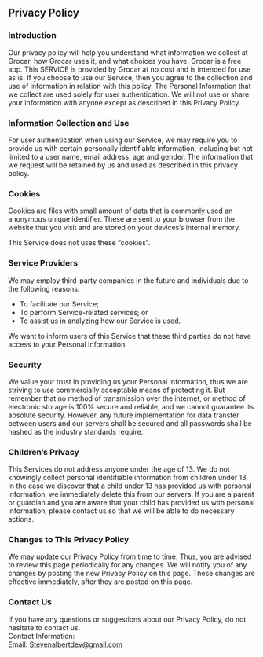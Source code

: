 Privacy Policy  
----------------

### Introduction  
Our privacy policy will help you understand what information we collect at Grocar, how Grocar uses it, and what choices you have.
Grocar is a free app. This SERVICE is provided by Grocar at no cost and is intended for use as is.
If you choose to use our Service, then you agree to the collection and use of information in relation with this policy. The Personal Information that we collect are used solely for user authentication. We will not use or share your information with anyone except as described in this Privacy Policy.  


### Information Collection and Use  
For user authentication when using our Service, we may require you to provide us with certain personally identifiable information, including but not limited to a user name, email address, age and gender. The information that we request will be retained by us and used as described in this privacy policy.  


### Cookies  
Cookies are files with small amount of data that is commonly used an anonymous unique identifier. These are sent to your browser from the website that you visit and are stored on your devices’s internal memory.  

This Service does not uses these “cookies”.

### Service Providers  
We may employ third-party companies in the future and individuals due to the following reasons:  
* To facilitate our Service;
* To perform Service-related services; or
* To assist us in analyzing how our Service is used.  

We want to inform users of this Service that these third parties do not have access to your Personal Information. 

### Security  
We value your trust in providing us your Personal Information, thus we are striving to use commercially acceptable means of protecting it. But remember that no method of transmission over the internet, or method of electronic storage is 100% secure and reliable, and we cannot guarantee its absolute security. However, any future implementation for data transfer between users and our servers shall be secured and all passwords shall be hashed as the industry standards require.

### Children’s Privacy  
This Services do not address anyone under the age of 13. We do not knowingly collect personal identifiable information from children under 13. In the case we discover that a child under 13 has provided us with personal information, we immediately delete this from our servers. If you  are  a  parent  or  guardian and you are aware that your child has provided us with personal information, please contact us so that we will be able to do necessary actions.  

### Changes to This Privacy Policy  
We may update our Privacy Policy from time to time. Thus, you are advised to review this page periodically for any changes. We will notify you of any changes by posting the new Privacy Policy on this page. These changes are effective immediately, after they are posted on this page.  

### Contact Us  
If you have any questions or suggestions about our Privacy Policy, do not hesitate to contact us.  
Contact Information:  
Email: Stevenalbertdev@gmail.com 
